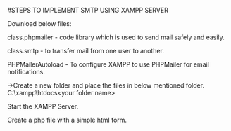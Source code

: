 #STEPS TO IMPLEMENT SMTP USING XAMPP SERVER

Download below files:

class.phpmailer - code library which is used to send mail safely and easily.

class.smtp - to transfer mail from one user to another.

PHPMailerAutoload - To configure XAMPP to use PHPMailer for email notifications.

->Create a new folder and place the files in below mentioned folder.
C:\xampp\htdocs\<your folder name>

Start the XAMPP Server.

Create a php file with a simple html form.
